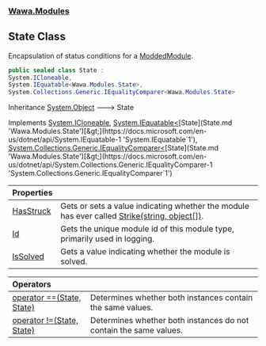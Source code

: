 ### [Wawa.Modules](Wawa.Modules.md 'Wawa.Modules')

## State Class

Encapsulation of status conditions for a [ModdedModule](ModdedModule.md 'Wawa.Modules.ModdedModule').

```csharp
public sealed class State :
System.ICloneable,
System.IEquatable<Wawa.Modules.State>,
System.Collections.Generic.IEqualityComparer<Wawa.Modules.State>
```

Inheritance [System.Object](https://docs.microsoft.com/en-us/dotnet/api/System.Object 'System.Object') &#129106; State

Implements [System.ICloneable](https://docs.microsoft.com/en-us/dotnet/api/System.ICloneable 'System.ICloneable'), [System.IEquatable&lt;](https://docs.microsoft.com/en-us/dotnet/api/System.IEquatable-1 'System.IEquatable`1')[State](State.md 'Wawa.Modules.State')[&gt;](https://docs.microsoft.com/en-us/dotnet/api/System.IEquatable-1 'System.IEquatable`1'), [System.Collections.Generic.IEqualityComparer&lt;](https://docs.microsoft.com/en-us/dotnet/api/System.Collections.Generic.IEqualityComparer-1 'System.Collections.Generic.IEqualityComparer`1')[State](State.md 'Wawa.Modules.State')[&gt;](https://docs.microsoft.com/en-us/dotnet/api/System.Collections.Generic.IEqualityComparer-1 'System.Collections.Generic.IEqualityComparer`1')

| Properties | |
| :--- | :--- |
| [HasStruck](State.HasStruck.md 'Wawa.Modules.State.HasStruck') | Gets or sets a value indicating whether the module has ever called [Strike(string, object[])](ModdedModule.Strike(string,object[]).md 'Wawa.Modules.ModdedModule.Strike(string, object[])'). |
| [Id](State.Id.md 'Wawa.Modules.State.Id') | Gets the unique module id of this module type, primarily used in logging. |
| [IsSolved](State.IsSolved.md 'Wawa.Modules.State.IsSolved') | Gets a value indicating whether the module is solved. |

| Operators | |
| :--- | :--- |
| [operator ==(State, State)](State.op_Equality(State,State).md 'Wawa.Modules.State.op_Equality(Wawa.Modules.State, Wawa.Modules.State)') | Determines whether both instances contain the same values. |
| [operator !=(State, State)](State.op_Inequality(State,State).md 'Wawa.Modules.State.op_Inequality(Wawa.Modules.State, Wawa.Modules.State)') | Determines whether both instances do not contain the same values. |
